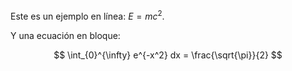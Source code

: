 Este es un ejemplo en línea: $E = mc^2$.

Y una ecuación en bloque:

$$
\int_{0}^{\infty} e^{-x^2} dx = \frac{\sqrt{\pi}}{2}
$$

